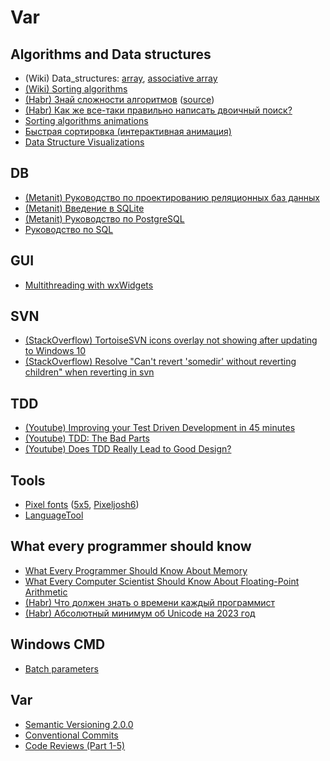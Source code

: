 # Var

## Algorithms and Data structures
* (Wiki) Data_structures: [array](https://en.wikipedia.org/wiki/Array_(data_structure)#Comparison_with_other_data_structures), [associative array](https://en.wikipedia.org/wiki/Associative_array#Comparison)
* [(Wiki) Sorting algorithms](https://en.wikipedia.org/wiki/Sorting_algorithm#Comparison_sorts)
* [(Habr) Знай сложности алгоритмов](https://habr.com/ru/articles/188010/) ([source](https://www.bigocheatsheet.com/))
* [(Habr) Как же все-таки правильно написать двоичный поиск?](https://habr.com/ru/articles/91698/)
* [Sorting algorithms animations](https://www.toptal.com/developers/sorting-algorithms)
* [Быстрая сортировка (интерактивная анимация)](https://dyzzet.ru/a/quicksort/)
* [Data Structure Visualizations](https://www.cs.usfca.edu/~galles/visualization/Algorithms.html)

## DB
* [(Metanit) Руководство по проектированию реляционных баз данных](https://metanit.com/sql/tutorial/)
* [(Metanit) Введение в SQLite](https://metanit.com/sql/sqlite/1.1.php)
* [(Metanit) Руководство по PostgreSQL](https://metanit.com/sql/postgresql/)
* [Руководство по SQL](https://proselyte.net/tutorials/sql/sql-transactions/)

## GUI
* [Multithreading with wxWidgets](https://cool-emerald.blogspot.com/2020/01/multithreading-with-wxwidgets.html)

## SVN
* [(StackOverflow) TortoiseSVN icons overlay not showing after updating to Windows 10](https://stackoverflow.com/questions/31964627/tortoisesvn-icons-overlay-not-showing-after-updating-to-windows-10)
* [(StackOverflow) Resolve "Can't revert 'somedir' without reverting children" when reverting in svn](https://stackoverflow.com/questions/78648182/resolve-cant-revert-somedir-without-reverting-children-when-reverting-in-sv)

## TDD
* [(Youtube) Improving your Test Driven Development in 45 minutes](https://www.youtube.com/watch?v=2vEoL3Irgiw)
* [(Youtube) TDD: The Bad Parts](https://www.youtube.com/watch?v=xPL84vvLwXA)
* [(Youtube) Does TDD Really Lead to Good Design?](https://www.youtube.com/watch?v=KyFVA4Spcgg)

## Tools
* [Pixel fonts](https://www.dafont.com/bitmap.php) ([5x5](https://www.dafont.com/5x5.font), [Pixeljosh6](https://www.dafont.com/pixeljosh6.font))
* [LanguageTool](https://languagetool.org/ru)

## What every programmer should know
* [What Every Programmer Should Know About Memory](https://lwn.net/Articles/250967/)
* [What Every Computer Scientist Should Know About Floating-Point Arithmetic](https://docs.oracle.com/cd/E19957-01/806-3568/ncg_goldberg.html)
* [(Habr) Что должен знать о времени каждый программист](https://habr.com/ru/articles/123461/)
* [(Habr) Абсолютный минимум об Unicode на 2023 год](https://habr.com/ru/companies/wunderfund/articles/777850/)

## Windows CMD
* [Batch parameters](https://learn.microsoft.com/en-us/windows-server/administration/windows-commands/call#batch-parameters)

## Var
* [Semantic Versioning 2.0.0](https://semver.org)
* [Conventional Commits](https://www.conventionalcommits.org/)
* [Code Reviews (Part 1-5)](https://arne-mertz.de/2017/12/code-reviews-why/)
